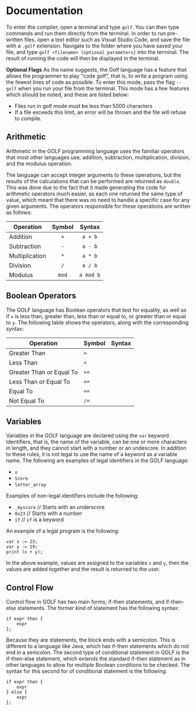 # Documentation
To enter the compiler, open a terminal and type ``golf``. You can then type commands and run them directly from the terminal. In order to run pre-written files, open a text editor such as Visual Studio Code, and save the file with a ``.golf`` extension. Navigate to the folder where you have saved your file, and type ``golf <filename> [optional parameters]`` into the terminal. The result of running the code will then be displayed in the terminal. 

**Optional Flags**
As the name suggests, the Golf language has a feature that allows the programmer to play "code golf", that is, to write a program using the fewest lines of code as possible. To enter this mode, pass the flag ``--golf`` when you run your file from the terminal. This mode has a few features which should be noted, and these are listed below:

- Files run in golf mode must be less than 5000 characters 
- If a file exceeds this limit, an error will be thrown and the file will refuse to compile.  

Arithmetic
---
Arithmetic in the GOLF programming language uses the familiar operators that most other languages use; addition, subtraction, multiplication, division, and the modulus operation. 

The language can accept integer arguments to these operations, but the results of the calculations that can be performed are returned as ``double``. This was done due to the fact that it made generating the code for arithmetic operators much easier, as each one returned the same type of value, which meant that there was no need to handle a specific case for any given arguments. The operators responsible for these operations are written as follows: 

| Operation       | Symbol    | Syntax    |
|-----------------|:---------:|:---------:|
| Addition        |    `+`    | `a + b`   |
| Subtraction     |    `-`    | `a - b`   |
| Multiplication  |    `*`    | `a * b`   |
| Division        |    `/`    | `a / b`   |
| Modulus         |   `mod`   | `a mod b` |

Boolean Operators
---
The GOLF language has Boolean operators that test for equality, as well as if `x` is less than, greater than, less than or equal to, or greater than or equal to `y`. The following table shows the operators, along with the corresponding syntax:

| Operation                  | Symbol       | Syntax     |
|----------------------------|--------------|------------|
| Greater Than               |     `>`      |            |
| Less Than                  |     `<`      |            |
| Greater Than or Equal To   |     `>=`     |            |
| Less Than or Equal To      |     `<=`     |            |
| Equal To                   |     `==`     |            |
| Not Equal To               |     `/=`     |            |

Variables
---
Variables in the GOLF language are declared using the `var` keyword. Identifiers, that is, the name of the variable, can be one or more characters in length, and they cannot start with a number or an undescore. In addition to these rules, it is not legal to use the name of a keyword as a variable name. The following are examples of legal identifiers in the GOLF language:

- `x`
- `Score`
- `letter_array`

Examples of non-legal identifiers include the following: 

- `_myscore` // Starts with an underscore
- `0x23`     // Starts with a number
- `if`       // `if` is a keyword

An example of a legal program is the following: 

    var x := 23;
    var y := 19;
    print (x + y);

In the above example, values are assigned to the variables `x` and `y`, then the values are added together and the result is returned to the user.

Control Flow
---
Control flow in GOLF has two main forms; if-then statements, and if-then-else statements. The former kind of statement has the following syntax:

    if expr then {
        expr
    };
    
Because they are statements, the block ends with a semicolon. This is different to a language like Java, which has if-then statements which do not end in a semcolon. The second type of conditional statement in GOLF is the if-then-else statement, which extends the standard if-then statement as in other languages to allow for multiple Boolean conditions to be checked. The syntax for this second for of conditional statement is the following: 

    if expr then {
        expr
    } else {
        expr
    };
